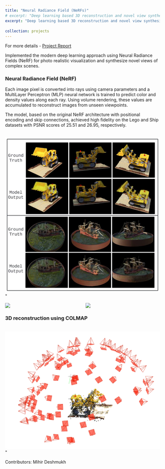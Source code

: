 ```yaml
---
title: "Neural Radiance Field (NeRFs)"
# excerpt: "Deep learning based 3D reconstruction and novel view synthesis.<br/><img src='/images/nerf/nerf.png' width='300'/>"
excerpt: "Deep learning based 3D reconstruction and novel view synthesis.<br/><br/><img src='/images/nerf/colmap.png' width='350'/><img src='/images/nerf/lego-indefinite-unscreen.gif' width='350' />"

collection: projects
---
```


<!-- For more details - [Project Report](https://github.com/AshwinDisa/AshwinDisa.github.io/blob/master/files/sfm_report.pdf) -->

For more details - [Project Report](https://ashwindisa.github.io/files/sfm_report.pdf)

<!-- [Github](https://github.com/Mihir-Deshmukh/SfM_NeRF/tree/main) -->


Implemented the modern deep learning approach using Neural Radiance Fields (NeRF) for photo realistic visualization
and synthesize novel views of complex scenes.

### Neural Radiance Field (NeRF)

Each image pixel is converted into rays using camera parameters and a MultiLayer Perceptron (MLP) neural network is trained to predict color and density values along each ray. Using volume rendering, these values are accumulated to reconstruct images from unseen viewpoints. 

The model, based on the original NeRF architecture with positional encoding and skip connections, achieved high fidelity on the Lego and Ship datasets with PSNR scores of 25.51 and 26.95, respectively.

<br/><img src='/images/nerf1.png' width='600'/>"

<div style="display: flex; gap: 20px;">
  <img src="/images/nerf/lego_indefinite.gif" width="300" />
  <img src="/images/nerf/ship_indefinite.gif" width="300" />
</div>

### 3D reconstruction using COLMAP 

<br/><img src='/images/colmap.png' width='600'/>"

Contributors: Mihir Deshmukh
